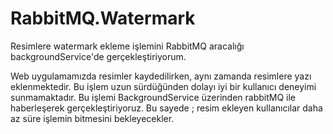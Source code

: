 # RabbitMQ.Watermark

Resimlere watermark ekleme işlemini RabbitMQ aracalığı backgroundService'de gerçekleştiriyorum.

Web uygulamamızda resimler kaydedilirken, aynı zamanda resimlere yazı eklenmektedir. Bu işlem uzun sürdüğünden dolayı iyi bir kullanıcı deneyimi sunmamaktadır. Bu işlemi BackgroundService üzerinden rabbitMQ ile haberleşerek gerçekleştiriyoruz. Bu sayede ; resim ekleyen kullanıcılar daha az süre işlemin bitmesini bekleyecekler.

